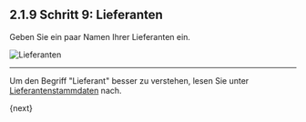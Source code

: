 ## 2.1.9 Schritt 9: Lieferanten

Geben Sie ein paar Namen Ihrer Lieferanten ein.

<img alt="Lieferanten" class="screenshot"
src="{{docs_base_url}}/assets/img/setup-wizard/step-9.png">

---

Um den Begriff "Lieferant" besser zu verstehen, lesen Sie unter [Lieferantenstammdaten]({{docs_base_url}}/user/manual/en/buying/supplier-master.html) nach.

{next}
